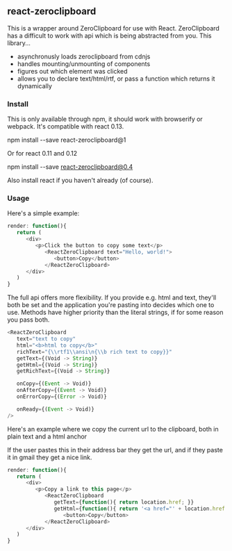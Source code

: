 
## react-zeroclipboard

This is a wrapper around ZeroClipboard for use with React.  ZeroClipboard has a difficult to work with api
which is being abstracted from you.  This library...

*   asynchronusly loads zeroclipboard from cdnjs
*   handles mounting/unmounting of components
*   figures out which element was clicked
*   allows you to declare text/html/rtf, or pass a function which returns it dynamically

### Install

This is only available through npm, it should work with browserify or webpack.  It's compatible with react 0.13.

   npm install --save react-zeroclipboard@1

Or for react 0.11 and 0.12

   npm install --save react-zeroclipboard@0.4

Also install react if you haven't already (of course).

### Usage

Here's a simple example:

```js
render: function(){
   return (
      <div>
         <p>Click the button to copy some text</p>
            <ReactZeroClipboard text="Hello, world!">
               <button>Copy</button>
            </ReactZeroClipboard>
      </div>
   )
}
```

The full api offers more flexibility.  If you provide e.g. html and text, they'll both be set and
the application you're pasting into decides which one to use.  Methods have higher priority than
the literal strings, if for some reason you pass both.

```js
<ReactZeroClipboard 
   text="text to copy"
   html="<b>html to copy</b>"
   richText="{\\rtf1\\ansi\n{\\b rich text to copy}}"
   getText={(Void -> String)}
   getHtml={(Void -> String)}
   getRichText={(Void -> String)}

   onCopy={(Event -> Void)}
   onAfterCopy={(Event -> Void)}
   onErrorCopy={(Error -> Void)}

   onReady={(Event -> Void)}
/>
```

Here's an example where we copy the current url to the clipboard, both in plain text and a html anchor

If the user pastes this in their address bar they get the url, and if they paste it in gmail they get a nice link.

```js
render: function(){
   return (
      <div>
         <p>Copy a link to this page</p>
            <ReactZeroClipboard 
               getText={function(){ return location.href; }}
               getHtml={function(){ return '<a href="' + location.href + '">My Page</a>'; }}>
                  <button>Copy</button>
            </ReactZeroClipboard>
      </div>
   )
}
```
